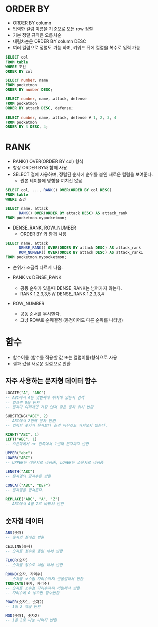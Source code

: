 # ORDER BY
- ORDER BY column
- 입력한 컬럼 이름을 기준으로 모든 row 정렬
- 기본 정렬 규칙은 오름차순 
- 내림차순은 ORDER BY column DESC
- 여러 컬럼으로 정렬도 가능 하며, 키워드 뒤에 컬럼을 복수로 입력 가능

```SQL
SELECT col
FROM table
WHERE 조건
ORDER BY col
```

```SQL
SELECT number, name
FROM pocketmon
ORDER BY number DESC;
```

```SQL
SELECT number, name, attack, defense
FROM pocketmon
ORDER BY attack DESC, defense;
```

```SQL
SELECT number, name, attack, defense # 1, 2, 3, 4
FROM pocketmon
ORDER BY 3 DESC, 4;
```
# RANK
- RANK() OVER(ORDER BY col) 형식
- 항상 ORDER BY와 함께 사용
- SELECT 절에 사용하며, 정렬된 순서에 순위를 붙인 새로운 컬럼을 보여준다.
  - 원본 테이블에 영향을 끼치진 않음

```SQL
SELECT col, ..., RANK() OVER(ORDER BY col DESC)
FROM table
WHERE 조건
```

```SQL
SELECT name, attack
      RANK() OVER(ORDER BY attack DESC) AS attack_rank
FROM pocketmon.mypocketmon;
```

- DENSE_RANK, ROW_NUMBER 
  - ORDER BY 와 함께 사용

```SQL
SELECT name, attack
      DENSE_RANK() OVER(ORDER BY attack DESC) AS attack_rank
      ROW_NUMBER() OVER(ORDER BY attack DESC) AS attack_rank1
FROM pocketmon.mypocketmon;
```

- 순위가 조금씩 다르게 나옴.
- RANK vs DENSE_RANK 
  - 공동 순위가 있을때 DENSE_RANK는 넘어가지 않는다.
  - RANK 1,2,3,3,5  // DENSE_RANK 1,2,3,3,4

- ROW_NUMBER
  - 공동 순서를 무시한다.
  - 그냥 ROW로 순위결정 (동점이어도 다른 순위를 나타냄)

# 함수
- 함수이름 (함수를 적용할 값 또는 컬럼이름)형식으로 사용
- 결과 값을 새로운 컬럼으로 반환

## 자주 사용하는 문자형 데이터 함수
```SQL
LOCATE("A", "ABC") 
-- ABC에서 A는 몇번째에 위치해 있는지 검색 
-- 없으면 0을 반환  
-- 문자가 여러개면 가장 먼저 찾은 문자 위치 반환

SUBSTRING("ABC", 2)
-- ABC에서 2번째 문자 반환
-- 입력한 숫자가 문자보다 길면 아무것도 가져오지 않는다.

RIGHT("ABC", 1)
LEFT("ABC", 1)
-- 오른쪽에서 or 왼쪽에서 1번째 문자까지 반환

UPPER("abc")
LOWER("ABC")
-- UPPER는 대문저로 바꿔줌, LOWER는 소문자로 바꿔줌

LENGTH("ABC")
-- 문자열의 글자수를 반환

CONCAT("ABC", "DEF")
-- 문자열을 합쳐준다.

REPLACE("ABC", "A", "Z")
-- ABC에서 A를 Z로 바꿔서 반환
```

## 숫자형 데이터
```SQL
ABS(숫자)
-- 숫자의 절대값 반환

CEILING(숫자)
-- 숫자를 정수로 올림 해서 반환

FLOOR(숫자)
-- 숫자를 정수로 내림 해서 반환

ROUND(숫자, 자리수)
-- 숫자를 소수점 자리수까지 반올림해서 반환
TRUNCATE(숫자, 자리수)
-- 숫자를 소수점 자리수까지 버림해서 반환
-- 자리수에 0 넣으면 정수반환

POWER(숫자1, 숫자2)
-- 1의 2 제곱 반환

MOD(숫자1, 숫자2)
-- 1을 2로 나눈 나머지 반환
```










